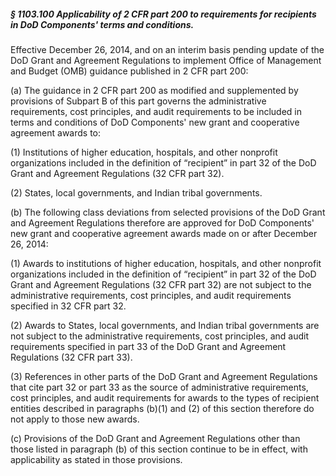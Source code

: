 ##### § 1103.100 Applicability of 2 CFR part 200 to requirements for recipients in DoD Components' terms and conditions. #####

Effective December 26, 2014, and on an interim basis pending update of the DoD Grant and Agreement Regulations to implement Office of Management and Budget (OMB) guidance published in 2 CFR part 200:

(a) The guidance in 2 CFR part 200 as modified and supplemented by provisions of Subpart B of this part governs the administrative requirements, cost principles, and audit requirements to be included in terms and conditions of DoD Components' new grant and cooperative agreement awards to:

(1) Institutions of higher education, hospitals, and other nonprofit organizations included in the definition of “recipient” in part 32 of the DoD Grant and Agreement Regulations (32 CFR part 32).

(2) States, local governments, and Indian tribal governments.

(b) The following class deviations from selected provisions of the DoD Grant and Agreement Regulations therefore are approved for DoD Components' new grant and cooperative agreement awards made on or after December 26, 2014:

(1) Awards to institutions of higher education, hospitals, and other nonprofit organizations included in the definition of “recipient” in part 32 of the DoD Grant and Agreement Regulations (32 CFR part 32) are not subject to the administrative requirements, cost principles, and audit requirements specified in 32 CFR part 32.

(2) Awards to States, local governments, and Indian tribal governments are not subject to the administrative requirements, cost principles, and audit requirements specified in part 33 of the DoD Grant and Agreement Regulations (32 CFR part 33).

(3) References in other parts of the DoD Grant and Agreement Regulations that cite part 32 or part 33 as the source of administrative requirements, cost principles, and audit requirements for awards to the types of recipient entities described in paragraphs (b)(1) and (2) of this section therefore do not apply to those new awards.

(c) Provisions of the DoD Grant and Agreement Regulations other than those listed in paragraph (b) of this section continue to be in effect, with applicability as stated in those provisions.